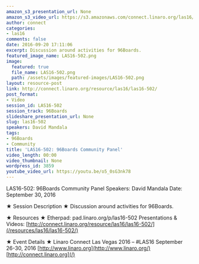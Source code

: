 ```yaml
---
amazon_s3_presentation_url: None
amazon_s3_video_url: https://s3.amazonaws.com/connect.linaro.org/las16/Videos/Friday/LAS16-502%2096Boards%20Community%20Panel.mp4
author: connect
categories:
- las16
comments: false
date: 2016-09-20 17:11:06
excerpt: Discussion around activities for 96Boards.
featured_image_name: LAS16-502.png
image:
  featured: true
  file_name: LAS16-502.png
  path: /assets/images/featured-images/LAS16-502.png
layout: resource-post
link: http://connect.linaro.org/resource/las16/las16-502/
post_format:
- Video
session_id: LAS16-502
session_track: 96Boards
slideshare_presentation_url: None
slug: las16-502
speakers: David Mandala
tags:
- 96Boards
- Community
title: 'LAS16-502: 96Boards Community Panel'
video_length: 00:00
video_thumbnail: None
wordpress_id: 3859
youtube_video_url: https://youtu.be/o5_0sG3nk78
---
```


LAS16-502: 96Boards Community Panel
Speakers: David Mandala
Date: September 30, 2016

★ Session Description ★
Discussion around activities for 96Boards.

★ Resources ★
Etherpad: pad.linaro.org/p/las16-502
Presentations & Videos: [http://connect.linaro.org/resource/las16/las16-502/](/resources/las16/las16-502/)

★ Event Details ★
Linaro Connect Las Vegas 2016 – #LAS16
September 26-30, 2016
[http://www.linaro.org](http://www.linaro.org/)
[http://connect.linaro.org](/)
